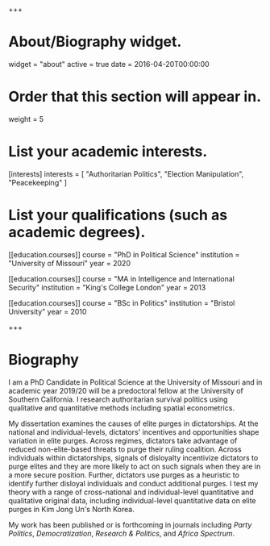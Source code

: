 +++
# About/Biography widget.
widget = "about"
active = true
date = 2016-04-20T00:00:00

# Order that this section will appear in.
weight = 5

# List your academic interests.
[interests]
  interests = [
    "Authoritarian Politics",
    "Election Manipulation",
    "Peacekeeping"
  ]

# List your qualifications (such as academic degrees).
[[education.courses]]
  course = "PhD in Political Science"
  institution = "University of Missouri"
  year = 2020

[[education.courses]]
  course = "MA in Intelligence and International Security"
  institution = "King's College London"
  year = 2013

[[education.courses]]
  course = "BSc in Politics"
  institution = "Bristol University"
  year = 2010
 
+++

# Biography

I am a PhD Candidate in Political Science at the University of Missouri and in academic year 2019/20 will be a predoctoral fellow at the University of Southern California. I research authoritarian survival politics using qualitative and quantitative methods including spatial econometrics.

My dissertation examines the causes of elite purges in dictatorships. At the national and individual-levels, dictators' incentives and opportunities shape variation in elite purges. Across regimes, dictators take advantage of reduced non-elite-based threats to purge their ruling coalition. Across individuals within dictatorships, signals of disloyalty incentivize dictators to purge elites and they are more likely to act on such signals when they are in a more secure position. Further, dictators use purges as a heuristic to identify further disloyal individuals and conduct additional purges. I test my theory with a range of cross-national and individual-level quantitative and qualitative original data, including individual-level quantitative data on elite purges in Kim Jong Un's North Korea.

My work has been published or is forthcoming in journals including *Party Politics*, *Democratization*, *Research & Politics*, and *Africa Spectrum*. 
